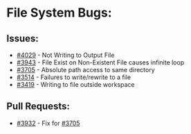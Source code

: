 # File System Bugs:
## Issues:
- [#4029][4029] - Not Writing to Output File
- [#3943][3943] - File Exist on Non-Existent File causes infinite loop
- [#3705][3705] - Absolute path access to same directory
- [#3514][3514] - Failures to write/rewrite to a file
- [#3419][3419] - Writing to file outside workspace

## Pull Requests:
- [#3932][3932] - Fix for [#3705][3705]

[4029]:https://github.com/Significant-Gravitas/Auto-GPT/issues/4029
[3419]:https://github.com/Significant-Gravitas/Auto-GPT/issues/3419
[3514]:https://github.com/Significant-Gravitas/Auto-GPT/issues/3514
[3705]:https://github.com/Significant-Gravitas/Auto-GPT/issues/3705
[3932]:https://github.com/Significant-Gravitas/Auto-GPT/pull/3932
[3943]:https://github.com/Significant-Gravitas/Auto-GPT/issues/3943